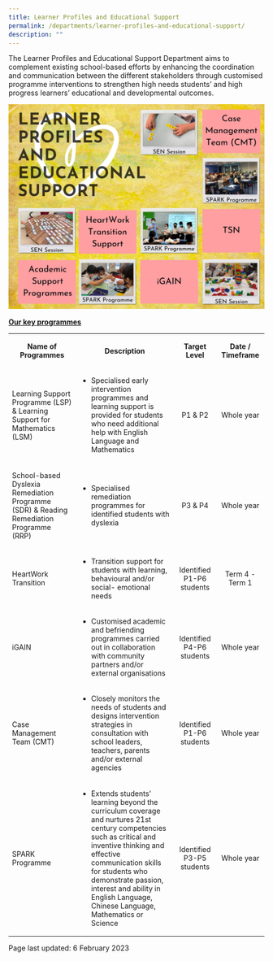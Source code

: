 ```yaml
---
title: Learner Profiles and Educational Support
permalink: /departments/learner-profiles-and-educational-support/
description: ""
---
```

<p>The Learner Profiles and Educational Support Department aims to complement existing school-based efforts by enhancing the coordination and communication between the different stakeholders through customised programme interventions to strengthen high needs students’ and high progress learners’ educational and developmental outcomes.</p>
<img src="/images/LPES PC.jpg">
<p><strong><u>Our key programmes</u></strong></p>
<table width="0">
<tbody>
<tr>
<td style="text-align: center;" width="186">
<p><strong>Name of Programmes</strong></p>
</td>
<td style="text-align: center;" width="300">
<p><strong>Description</strong></p>
</td>
<td style="text-align: center;" width="84">
<p><strong>Target Level</strong></p>
</td>
<td style="text-align: center;" width="96">
<p><strong>Date / Timeframe</strong></p>
</td>
</tr>
<tr>
<td width="186">
<p>Learning Support Programme (LSP) &amp; Learning Support for Mathematics (LSM)</p>
</td>
<td width="300">
<ul>
<li>Specialised early intervention programmes and learning support is provided for students who need additional help with English Language and Mathematics</li>
</ul>
</td>
<td style="text-align: center;" width="84">
<p>P1 &amp; P2</p>
</td>
<td style="text-align: center;" width="96">
<p>Whole year</p>
</td>
</tr>
<tr>
<td width="186">
<p>School-based Dyslexia Remediation Programme (SDR) &amp; Reading Remediation Programme (RRP)</p>
</td>
<td width="300">
<ul>
<li>Specialised remediation programmes for identified students with dyslexia</li>
</ul>
</td>
<td style="text-align: center;" width="84">
<p>P3 &amp; P4</p>
</td>
<td style="text-align: center;" width="96">
<p>Whole year</p>
</td>
</tr>
<tr>
<td width="186">
<p>HeartWork Transition</p>
</td>
<td width="300">
<ul>
<li>Transition support for students with learning, behavioural and/or social- emotional needs</li>
</ul>
</td>
<td style="text-align: center;" width="84">
<p>Identified P1-P6 students</p>
</td>
<td style="text-align: center;" width="96">
<p>Term 4 - Term 1</p>
</td>
</tr>
<tr>
<td width="186">
<p>iGAIN</p>
</td>
<td width="300">
<ul>
<li>Customised academic and befriending programmes carried out in collaboration with community partners and/or external organisations</li>
</ul>
</td>
<td style="text-align: center;" width="84">
<p>Identified P4-P6 students</p>
</td>
<td style="text-align: center;" width="96">
<p>Whole year</p>
</td>
</tr>
<tr>
<td width="186">
<p>Case Management Team (CMT)</p>
</td>
<td width="300">
<ul>
<li>Closely monitors the needs of students and designs intervention strategies in consultation with school leaders, teachers, parents and/or external agencies</li>
</ul>
</td>
<td style="text-align: center;" width="84">
<p>Identified P1-P6 students</p>
</td>
<td style="text-align: center;" width="96">
<p>Whole year</p>
</td>
</tr>
<tr>
<td width="186">
<p>SPARK Programme</p>
</td>
<td width="300">
<ul>
<li>Extends students' learning beyond the curriculum coverage and nurtures 21st century competencies such as critical and inventive thinking and effective communication skills for students who demonstrate passion, interest and ability in English Language, Chinese Language, Mathematics or Science</li>
</ul>
</td>
<td style="text-align: center;" width="84">
<p>Identified P3-P5 students</p>
</td>
<td style="text-align: center;" width="96">
<p>Whole year</p>
</td>
</tr>
</tbody>
</table>
<p>Page last updated: 6 February 2023</p>